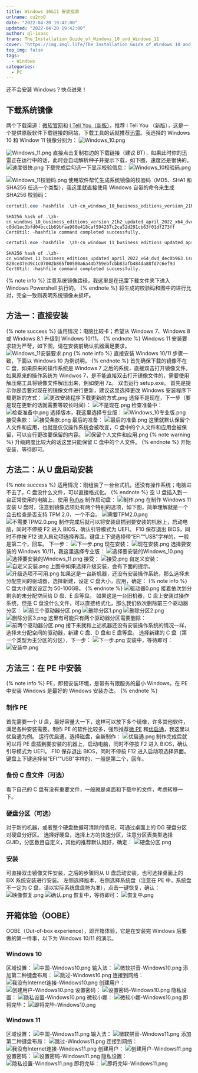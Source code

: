 ```yaml
---
title: Windows 10&11 安装指南
urlname: cu2ro0
date: "2022-04-20 19:42:00"
updated: "2022-04-20 19:42:00"
author: ql-isaac
trans: The_Installation_Guide_of_Windows_10_and_Windows_11
cover: "https://img.imql.life/The_Installation_Guide_of_Windows_10_and_Windows_11.png"
top_img: false
tags:
  - Windows
categories:
  - PC
---
```


还不会安装 Windows？快点进来！

<!-- more -->

## 下载系统镜像

两个下载渠道：[微软官网](https://www.microsoft.com/zh-cn/software-download)和 [I Tell You（新版）](https://next.itellyou.cn)，推荐 I Tell You （新版），这是一个提供原版软件下载链接的网站，下载工具的话就推荐[迅雷](https://www.xunlei.com/index.html)。我选择的 Windows 10 和 Window 11 镜像分别为：
![Windows_10.png](https://img.imql.life/illustrations/4f492a33cd4965a5d79ef0955d09e1a3.png)

![Windows_11.png](https://img.imql.life/illustrations/4afb01eb459bc934a904d00ce5f8b196.png)
直接点击复制右边的下载链接（建议 BT），如果此时你的迅雷正在运行中的话，此时会自动解析种子并提示下载，如下图，速度还是很快的。
![速度很快.png](https://img.imql.life/illustrations/1e3e0006af3e1163e3efb51da8b152a7.png)
下载完成后勾选一下显示校验信息：
![Windows_10校验码.png](https://img.imql.life/illustrations/0affe41db723d3d076c2a29fbcfee04e.png)

![Windows_11校验码.png](https://img.imql.life/illustrations/d274140340fb886a6daa7db833633fe5.png)
使用软件帮忙生成系统镜像的校验码（MD5、SHA1 和 SHA256 任选一个类型），我这里就直接使用 Windows 自带的命令来生成 SHA256 校验码：

```powershell
certutil.exe -hashfile .\zh-cn_windows_10_business_editions_version_21h2_updated_april_2022_x64_dvd_b0024895.iso SHA256
```

```
SHA256 hash of .\zh-cn_windows_10_business_editions_version_21h2_updated_april_2022_x64_dvd_b0024895.iso:
c0dd1ec3bfd04bcc1b69bfaa988e418caf594287c2ca52d291cb63f01df273ff
CertUtil: -hashfile command completed successfully.
```

```powershell
certutil.exe -hashfile .\zh-cn_windows_11_business_editions_updated_april_2022_x64_dvd_dec0b963.iso SHA256
```

```
SHA256 hash of .\zh-cn_windows_11_business_editions_updated_april_2022_x64_dvd_dec0b963.iso:
828ce37ed9c1c07002b865f00580a6a44b759ebfcbb83afb484da88fd7c6ef9d
CertUtil: -hashfile command completed successfully.
```

{% note info %}
注意系统镜像路径，我这里是在迅雷下载文件夹下进入 Windows Powershell 执行的。
{% endnote %}
将生成的校验码和图中的进行比对，完全一致则表明系统镜像未损坏。

## 方法一：直接安装

{% note success %}
适用情况：电脑比较卡；希望从 Windows 7、Windows 8 或 Windows 8.1 升级到 Windows 10/11。
{% endnote %}
Windows 11 安装要求较为严苛，如下图，请在安装前确认机器满足要求。
![Windows_11安装要求.png](https://img.imql.life/illustrations/cc2f22885ce9760812246795263cb29f.png)
{% note info %}
直接安装 Windows 10/11 步骤一致，下面以 Windows 10 为例说明。
{% endnote %}
首先确保下载的镜像不在 C 盘，如果原来的操作系统是 Windows 7 之后的系统，直接双击打开镜像文件。
如果原来的操作系统为 Windwos 7，是不能直接双击打开镜像文件的，需要使用解压缩工具将镜像文件解压出来，例如使用 7z。
双击运行 setup.exe。
首先是提示你是否要对现在的镜像文件进行更新，建议这里选择更改 Windows 安装程序下载更新的方式：
![更改安装程序下载更新的方式.png](https://img.imql.life/illustrations/2691a7924eccaf0ca638c446e9ed872a.png)
选择不是现在，下一步（要是现在更新的话就需要等较长时间）：
![不是现在.png](https://img.imql.life/illustrations/2228cacfe2a310102146648fe3f92572.png)
检查准备中：
![检查准备中.png](https://img.imql.life/illustrations/e330eb0672b52e9248b2929017eb816c.png)
选择版本，我这里选择专业版：
![Windows_10专业版.png](https://img.imql.life/illustrations/9b47b8b9da3a3f508d2a6caf6d869ddf.png)
接受条款：
![接受条款.png](https://img.imql.life/illustrations/a2f561690cbabffa75b1d31fa6fba2e2.png)
最后的准备：
![最后的准备.png](https://img.imql.life/illustrations/16191682699f2492257dba03b352326c.png)
这里就默认保留个人文件和应用，也就是仅仅操作系统会被改变，C 盘中的个人文件和应用会被保留，可以自行更改要保留的内容。
![保留个人文件和应用.png](https://img.imql.life/illustrations/964e915ff11712a727062337655567bd.png)
{% note warning %}
升级跨度比较大的话这里只能保留 C 盘中的个人文件。
{% endnote %}
开始安装，等待即可。

## 方法二：从 U 盘启动安装

{% note success %}
适用情况：刚组装了一台台式机，还没有操作系统；电脑进不去了，C 盘没什么文件，可以直接格式化。
{% endnote %}
空 U 盘插入到一台正常使用的电脑上，使用 [Rufus](https://rufus.ie/) 制作启动盘：
![制作.png](https://img.imql.life/illustrations/6aea48e9b453b49b525b8d4bb93f7849.png)
在制作 Windows 11 安装 U 盘时，注意到镜像选项处有两个特别的选项，如下图，简单理解就是一个会去检查是否支持 TPM 2.0，一个不会。
![需要TPM2.0.png](https://img.imql.life/illustrations/3385906ad02d0aaa095dc1287a45e7bc.png)
![不需要TPM2.0.png](https://img.imql.life/illustrations/fb3e5abfa0edacb8e817f63764a8a619.png)
制作完成后就可以将安装盘插到要安装的机器上，启动电脑，同时不停按 F2 进入 BIOS，确认引导模式为 UEFI。
F10 保存退出 BIOS，同时不停按 F12 进入启动项选择界面。键盘上下键选择带“EFI”“USB”字样的，一般是第二个，回车。
下一步：
![下一步.png](https://img.imql.life/illustrations/cbd03453b8976de4629a99c0405333cc.png)
现在安装：
![现在安装.png](https://img.imql.life/illustrations/66ad6d7f443df4939e18449720fc6b86.png)
选择要安装的 Windows 10/11，我这里选择专业版：
![选择要安装的Windows_10.png](https://img.imql.life/illustrations/04ecf28931a9694cf7d7f2fc319077ef.png)
![选择要安装的Windows_11.png](https://img.imql.life/illustrations/44cf871b1470015c8d1700bb0cb44a6c.png)
接受：
![接受.png](https://img.imql.life/illustrations/24e9a7e38770bc91ae01c5115cf03d2c.png)
自定义安装：
![自定义安装.png](https://img.imql.life/illustrations/149abcb6b5d30fac48420c705810922d.png)
上图中如果选择升级安装，会有下面的提示。
![升级选项不可用.png](https://img.imql.life/illustrations/0fdafbcba9ada3b4dfd51fa6c905f5bc.png)
如果这是一台新机器，还没有安装操作系统，那么选择未分配空间的驱动器，选择新建，设定 C 盘大小，应用，确定：
{% note info %}
C 盘大小建议设定为 50-100GB。
{% endnote %}
![驱动器0.png](https://img.imql.life/illustrations/baf8e6365fdf4b06d6c782c41b79c0c3.png)
接着依次划分剩余的未分配空间给 D 盘、E 盘等盘。
如果这是一台旧机器，C 盘上安装过操作系统，但是 C 盘没什么文件，可以直接格式化，那么我们依次删除前三个驱动器分区：
![前三个驱动器分区.png](https://img.imql.life/illustrations/8505f97a0440ce80d8db19c80d169f7e.png)
![删除分区1.png](https://img.imql.life/illustrations/fe0e3457a04d4c7aa6749e2cb6f0d2ec.png)
![删除分区2.png](https://img.imql.life/illustrations/835cad69f583a35595825561f8c716c0.png)
![删除分区3.png](https://img.imql.life/illustrations/a5b9884fbcf6202d8a6448a090e657ca.png)
这里有可能只有两个驱动器分区需要删除：
![前两个驱动器分区.png](https://img.imql.life/illustrations/6c75cf646f2a5d5e35a8629d3f501db9.png)
接下来就和上述机器还没有安装操作系统的情况一样，选择未分配空间的驱动器，新建 C 盘、D 盘和 E 盘等盘。
选择新建的 C 盘（第一个类型为主分区的分区），下一步：
![下一步.png](https://img.imql.life/illustrations/e02e1698e397eca429a7b58fa08706ed.png)
安装中，等待即可：
![安装中.png](https://img.imql.life/illustrations/9b89164e9a836174b5ed2ecba60ed38c.png)

## 方法三：在 PE 中安装

{% note info %}
PE，即预安装环境，是带有有限服务的最小 Windows，在 PE 中安装 Windows 是最好的 Windows 安装办法。
{% endnote %}

### 制作 PE

首先需要一个 U 盘，最好容量大一下，这样可以放下多个镜像，许多其他软件，满足各种安装需要。制作 PE 的软件比较多，强烈推荐[微 PE](https://www.wepe.com.cn/) 和[优启通](https://www.upe.net/)，我这里以优启通为例。
运行优启通，选择磁盘，全新制作：
![优启通.png](https://img.imql.life/illustrations/59c81bca1d8655f335a86a6aa9672b78.png)
制作完成后就可以将 PE 盘插到要安装的机器上，启动电脑，同时不停按 F2 进入 BIOS，确认引导模式为 UEFI。
F10 保存退出 BIOS，同时不停按 F12 进入启动项选择界面。键盘上下键选择带“EFI”“USB”字样的，一般是第二个，回车。

### 备份 C 盘文件（可选）

看下自己的 C 盘有没有重要文件，一般就是桌面和下载中的文件，考虑转移一下。

### 硬盘分区（可选）

对于新的机器，或者整个硬盘数据可清除的情况，可通过桌面上的 DG 硬盘分区对硬盘分好区。
选择好硬盘，选择上方的快速分区，注意分区表类型选择 GUID，分区数目自定义，其他的推荐默认就好，确定：
![硬盘分区.png](https://img.imql.life/illustrations/029cdb1d2d876cd9bfef31fe3a4d5e43.png)

### 安装

可直接双击镜像文件安装，之后的步骤同从 U 盘启动安装，也可选择桌面上的 EIX 系统安装进行安装。
左侧选择版本，右侧选择系统盘（注意在 PE 中，系统盘不一定为 C 盘，请以实际系统盘盘符为准），点击一键恢复，确认：
![映像恢复.png](https://img.imql.life/illustrations/e758d8f09dd77849f717584cb7501028.png)
![确认.png](https://img.imql.life/illustrations/a9b33b1f88c7bd6d55f8378fb8422796.png)
恢复中，等待即可：
![恢复中.png](https://img.imql.life/illustrations/68727d4dde125f490731c14479a478f8.png)

## 开箱体验（OOBE）

OOBE（Out-of-box experience），即开箱体验，它是在安装完 Windows 后要做的第一件事，以下为 Windows 10/11 的演示。

### Windows 10

区域设置：
![中国-Windows10.png](https://img.imql.life/illustrations/636f11fbfb89df7a200a2b92831bcd31.png)
输入法：
![微软拼音-Windows10.png](https://img.imql.life/illustrations/f8a23fb85343e708d90578d6e2c1db03.png)
添加第二种键盘布局：
![跳过-Windows10.png](https://img.imql.life/illustrations/bd35ce68c412ee4892259d4601fefbbf.png)
连接到网络：
![我没有Internet连接-Windows10.png](https://img.imql.life/illustrations/5c6b490484d59323a0976ecd76fe13f1.png)
创建用户：
![创建用户-Windows10.png](https://img.imql.life/illustrations/ede5bc55603a1f2edd16b88467222dbd.png)
设置密码：
![设置密码-Windows10.png](https://img.imql.life/illustrations/80012c16a042425c5f33e73258b878f4.png)
隐私设置：
![隐私设置-Windows10.png](https://img.imql.life/illustrations/3a4159666f7c865f3f9f292c553d34b7.png)
微软小娜：
![微软小娜-Windows10.png](https://img.imql.life/illustrations/ee22686f9625f35d54d9cf4a54aaf1d0.png)
即将完毕：
![即将完毕-Windows10.png](https://img.imql.life/illustrations/2d2c4b4a076df19700550c3aa6ed0de9.png)

### Windows 11

区域设置：
![中国-Windows11.png](https://img.imql.life/illustrations/879a8b90862a7faff41b039465cf284d.png)
输入法：
![微软拼音-Windows11.png](https://img.imql.life/illustrations/48589410744e3f64b74e2ec561aebbc7.png)
添加第二种键盘布局：
![跳过-Windows11.png](https://img.imql.life/illustrations/f59062d113ced36eb48b81ede44fed9c.png)
连接到网络：
![我没有Internet连接-Windows11.png](https://img.imql.life/illustrations/ecf65979b73b2cc241bcbc2164fc1c91.png)
创建用户：
![创建用户-Windows11.png](https://img.imql.life/illustrations/16c2362c562f02be73d8c2bf7ac06755.png)
设置密码：
![设置密码-Windows11.png](https://img.imql.life/illustrations/ce308ded8ccab4749155e9afcec5cdff.png)
隐私设置：
![隐私设置-Windows11.png](https://img.imql.life/illustrations/87c952585eb17fa9da1a90659b098e5b.png)
即将完毕：
![即将完毕-Windows11.png](https://img.imql.life/illustrations/fb2d5aaadd76b64678e7cba22445e38a.png)
